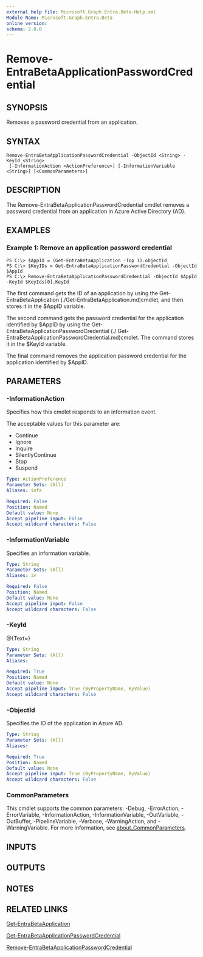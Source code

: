 ```yaml
---
external help file: Microsoft.Graph.Entra.Beta-Help.xml
Module Name: Microsoft.Graph.Entra.Beta
online version:
schema: 2.0.0
---
```


# Remove-EntraBetaApplicationPasswordCredential

## SYNOPSIS
Removes a password credential from an application.

## SYNTAX

```
Remove-EntraBetaApplicationPasswordCredential -ObjectId <String> -KeyId <String>
 [-InformationAction <ActionPreference>] [-InformationVariable <String>] [<CommonParameters>]
```

## DESCRIPTION
The Remove-EntraBetaApplicationPasswordCredential cmdlet removes a password credential from an application in Azure Active Directory (AD).

## EXAMPLES

### Example 1: Remove an application password credential
```
PS C:\> $AppID = (Get-EntraBetaApplication -Top 1).objectId
PS C:\> $KeyIDs = Get-EntraBetaApplicationPasswordCredential -ObjectId $AppId
PS C:\> Remove-EntraBetaApplicationPasswordCredential -ObjectId $AppId -KeyId $KeyIds[0].KeyId
```

The first command gets the ID of an application by using the Get-EntraBetaApplication (./Get-EntraBetaApplication.md)cmdlet, and then stores it in the $AppID variable.

The second command gets the password credential for the application identified by $AppID by using the Get-EntraBetaApplicationPasswordCredential (./ Get-EntraBetaApplicationPasswordCredential.md)cmdlet. 
The command stores it in the $KeyId variable.

The final command removes the application password credential for the application identified by $AppID.

## PARAMETERS

### -InformationAction
Specifies how this cmdlet responds to an information event.

The acceptable values for this parameter are:

- Continue
- Ignore
- Inquire
- SilentlyContinue
- Stop
- Suspend

```yaml
Type: ActionPreference
Parameter Sets: (All)
Aliases: infa

Required: False
Position: Named
Default value: None
Accept pipeline input: False
Accept wildcard characters: False
```

### -InformationVariable
Specifies an information variable.

```yaml
Type: String
Parameter Sets: (All)
Aliases: iv

Required: False
Position: Named
Default value: None
Accept pipeline input: False
Accept wildcard characters: False
```

### -KeyId
@{Text=}

```yaml
Type: String
Parameter Sets: (All)
Aliases:

Required: True
Position: Named
Default value: None
Accept pipeline input: True (ByPropertyName, ByValue)
Accept wildcard characters: False
```

### -ObjectId
Specifies the ID of the application in Azure AD.

```yaml
Type: String
Parameter Sets: (All)
Aliases:

Required: True
Position: Named
Default value: None
Accept pipeline input: True (ByPropertyName, ByValue)
Accept wildcard characters: False
```

### CommonParameters
This cmdlet supports the common parameters: -Debug, -ErrorAction, -ErrorVariable, -InformationAction, -InformationVariable, -OutVariable, -OutBuffer, -PipelineVariable, -Verbose, -WarningAction, and -WarningVariable. For more information, see [about_CommonParameters](http://go.microsoft.com/fwlink/?LinkID=113216).

## INPUTS

## OUTPUTS

## NOTES

## RELATED LINKS

[Get-EntraBetaApplication]()

[Get-EntraBetaApplicationPasswordCredential]()

[Remove-EntraBetaApplicationPasswordCredential]()

